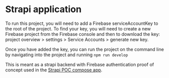 # Strapi application

To run this project, you will need to add a Firebase serviceAccountKey to the root of the project. To find your key, you will need to create a new Firebase project from the Firebase console and then to download the key: project overview > settings > Service Accounts > generate new key. 

Once you have added the key, you can run the project on the command line by navigating into the project and running `npm run develop` 

This is meant as a strapi backend with Firebase authentication proof of concept used in the [Strapi POC compose app](https://github.com/sierraobryan/strapi-poc). 
